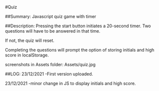 #Quiz 

##Summary: 
Javascript quiz game with timer

##Description:
Pressing the start button initiates a 20-second timer. 
Two questions will have to be answered in that time.

If not, the quiz will reset. 

Completing the questions will prompt the option 
of storing initials and high score in localStorage.  

screenshots in Assets folder: Assets/quiz.jpg


##LOG:
23/12/2021
-First version uploaded.

23/12/2021
-minor change in JS to display initials and high score. 




